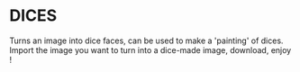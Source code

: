 # DICES

Turns an image into dice faces, can be used to make a 'painting' of dices.
Import the image you want to turn into a dice-made image, download, enjoy !